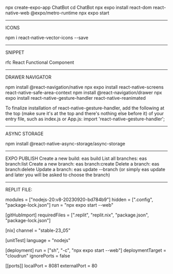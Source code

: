 npx create-expo-app ChatBot
cd ChatBot
npx expo install react-dom react-native-web @expo/metro-runtime
npx expo start

---

ICONS

npm i react-native-vector-icons --save

---

SNIPPET

rfc React Functional Component

---

DRAWER NAVIGATOR

npm install @react-navigation/native
npx expo install react-native-screens react-native-safe-area-context
npm install @react-navigation/drawer
npx expo install react-native-gesture-handler react-native-reanimated

To finalize installation of react-native-gesture-handler, add the following at the top (make sure it's at the top and there's nothing else before it) of your entry file, such as index.js or App.js:
import 'react-native-gesture-handler';

---

ASYNC STORAGE

npm install @react-native-async-storage/async-storage

---

EXPO PUBLISH
Create a new build: eas build
List all branches: eas branch:list
Create a new branch: eas branch:create <branch-name>
Delete a branch: eas branch:delete <branch-name>
Update a branch: eas update --branch <branch-name> (or simply eas update and later you will be asked to choose the branch)

---

REPLIT FILE:

modules = ["nodejs-20:v8-20230920-bd784b9"]
hidden = [".config", "package-lock.json"]
run = "npx expo start --web"

[gitHubImport]
requiredFiles = [".replit", "replit.nix", "package.json", "package-lock.json"]

[nix]
channel = "stable-23_05"

[unitTest]
language = "nodejs"

[deployment]
run = ["sh", "-c", "npx expo start --web"]
deploymentTarget = "cloudrun"
ignorePorts = false

[[ports]]
localPort = 8081
externalPort = 80
